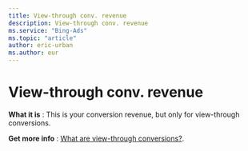 ```yaml
---
title: View-through conv. revenue
description: View-through conv. revenue
ms.service: "Bing-Ads"
ms.topic: "article"
author: eric-urban
ms.author: eur
---
```


# View-through conv. revenue

**What it is** : This is your conversion revenue, but only for view-through conversions.

**Get more info** : [What are view-through conversions?](../hlp_BA_CONC_ViewThroughConv.md).


